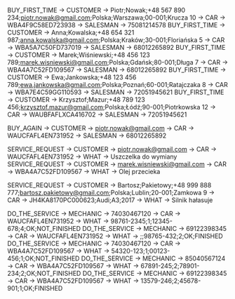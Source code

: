 [//]: # (INIT -> SALESMAN -> Jakub;Sprzedażowy;81050299875)

[//]: # (INIT -> SALESMAN -> Katarzyna;Autoekspres;75081214578)

[//]: # (INIT -> SALESMAN -> Michał;Szybki;68012265892)

[//]: # (INIT -> SALESMAN -> Joanna;Raty;72051945621)

[//]: # ()
[//]: # (INIT -> MECHANIC -> Adam;Klucz;74030467120)

[//]: # (INIT -> MECHANIC -> Paweł;Naprawczy;85040567124)

[//]: # (INIT -> MECHANIC -> Grzegorz;Wymieniacz;69122398345)

[//]: # ()
[//]: # (INIT -> CAR -> WBA5A7C50FD737019;Audi;A4;2021;white;25000)

[//]: # (INIT -> CAR -> WAUBFAFLXCA416702;Audi;A6;2021;silver;35000)

[//]: # (INIT -> CAR -> WBA4F9C58ED723938;Audi;A6;2021;silver;35000)

[//]: # (INIT -> CAR -> WBA4A7C52FD109567;Audi;A8;2021;blue;45000)

[//]: # (INIT -> CAR -> WAUCFAFL4EN731952;Audi;A8;2021;blue;45000)

[//]: # (INIT -> CAR -> WBA7E4C59GG110593;Audi;Q7;2021;black;65000)

[//]: # ()
[//]: # (INIT -> SERVICE -> 12345-678;Wymiana opony;250.00)

[//]: # (INIT -> SERVICE -> 98765-432;Kalibracja układu;60.50)

[//]: # (INIT -> SERVICE -> 00123-456;Wymiana filtra oleju;160.25)

[//]: # (INIT -> SERVICE -> 78901-234;Wymiana uszczelki;20.00)

[//]: # (INIT -> SERVICE -> 45678-901;Wymiana filtra kabinowego;25.50)

[//]: # ()
[//]: # (INIT -> PART -> 98761-2345;Opona;350.00)

[//]: # (INIT -> PART -> 54320-123;Olej syntetyczny;300.00)

[//]: # (INIT -> PART -> 67891-245;Uszczelka;150.00)

[//]: # (INIT -> PART -> 13579-246;Filtr kabinowy;100.00)

BUY_FIRST_TIME -> CUSTOMER -> Piotr;Nowak;+48 567 890 234;piotr.nowak@gmail.com;Polska;Warszawa;00-001;Krucza 10 -> CAR -> WBA4F9C58ED723938 -> SALESMAN -> 75081214578
BUY_FIRST_TIME -> CUSTOMER -> Anna;Kowalska;+48 654 321 987;anna.kowalska@gmail.com;Polska;Kraków;30-001;Floriańska 5 -> CAR -> WBA5A7C50FD737019 -> SALESMAN -> 68012265892
BUY_FIRST_TIME -> CUSTOMER -> Marek;Wiśniewski;+48 456 123 789;marek.wisniewski@gmail.com;Polska;Gdańsk;80-001;Długa 7 -> CAR -> WBA4A7C52FD109567 -> SALESMAN -> 68012265892
BUY_FIRST_TIME -> CUSTOMER -> Ewa;Jankowska;+48 123 456 789;ewa.jankowska@gmail.com;Polska;Poznań;60-001;Ratajczaka 8 -> CAR -> WBA7E4C59GG110593 -> SALESMAN -> 72051945621
BUY_FIRST_TIME -> CUSTOMER -> Krzysztof;Mazur;+48 789 123 456;krzysztof.mazur@gmail.com;Polska;Łódź;90-001;Piotrkowska 12 -> CAR -> WAUBFAFLXCA416702 -> SALESMAN -> 72051945621

BUY_AGAIN -> CUSTOMER -> piotr.nowak@gmail.com -> CAR -> WAUCFAFL4EN731952 -> SALESMAN -> 68012265892

SERVICE_REQUEST -> CUSTOMER -> piotr.nowak@gmail.com -> CAR -> WAUCFAFL4EN731952 -> WHAT -> Uszczelka do wymiany
SERVICE_REQUEST -> CUSTOMER -> marek.wisniewski@gmail.com -> CAR -> WBA4A7C52FD109567 -> WHAT -> Olej przecieka

SERVICE_REQUEST -> CUSTOMER -> Bartosz;Pakietowy;+48 999 888 777;bartosz.pakietowy@gmail.com;Polska;Lublin;20-001;Zamkowa 9 -> CAR -> JH4KA8170PC000623;Audi;A3;2017 -> WHAT -> Silnik hałasuje

DO_THE_SERVICE -> MECHANIC -> 74030467120 -> CAR -> WAUCFAFL4EN731952 -> WHAT -> 98761-2345;1;12345-678;4;OK;NOT_FINISHED
DO_THE_SERVICE -> MECHANIC -> 69122398345 -> CAR -> WAUCFAFL4EN731952 -> WHAT -> ;;98765-432;2;OK;FINISHED
DO_THE_SERVICE -> MECHANIC -> 74030467120 -> CAR -> WBA4A7C52FD109567 -> WHAT -> 54320-123;1;00123-456;1;OK;NOT_FINISHED
DO_THE_SERVICE -> MECHANIC -> 85040567124 -> CAR -> WBA4A7C52FD109567 -> WHAT -> 67891-245;2;78901-234;2;OK;NOT_FINISHED
DO_THE_SERVICE -> MECHANIC -> 69122398345 -> CAR -> WBA4A7C52FD109567 -> WHAT -> 13579-246;2;45678-901;1;OK;FINISHED
